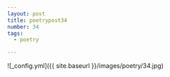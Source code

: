 ```yaml
---
layout: post
title: poetrypost34
number: 34
tags:
  - poetry

---
```




![_config.yml]({{ site.baseurl }}/images/poetry/34.jpg)

